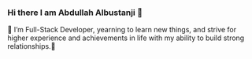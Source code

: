 ### Hi there I am Abdullah Albustanji 👋
🔭 I’m Full-Stack Developer, yearning to learn new things, and strive for higher experience and achievements in life with my ability to build strong relationships.👋

<!--
**AbdullahAlbustanji/AbdullahAlbustanji** is a ✨ _special_ ✨ repository because its `README.md` (this file) appears on your GitHub profile.

Here are some ideas to get you started:

- 🔭 I’m currently working on ...
- 🌱 I’m currently learning ...
- 👯 I’m looking to collaborate on ...
- 🤔 I’m looking for help with ...
- 💬 Ask me about ...
- 📫 How to reach me: ...
- 😄 Pronouns: ...
- ⚡ Fun fact: ...
-->
